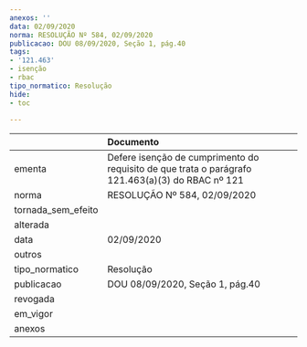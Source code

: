 ```yaml
---
anexos: ''
data: 02/09/2020
norma: RESOLUÇÃO Nº 584, 02/09/2020
publicacao: DOU 08/09/2020, Seção 1, pág.40
tags:
- '121.463'
- isenção
- rbac
tipo_normatico: Resolução
hide: 
- toc 
 
---
```


|                    | Documento                                                                                        |
|:-------------------|:-------------------------------------------------------------------------------------------------|
| ementa             | Defere isenção de cumprimento do requisito de que trata o parágrafo 121.463(a)(3) do RBAC nº 121 |
| norma              | RESOLUÇÃO Nº 584, 02/09/2020                                                                     |
| tornada_sem_efeito |                                                                                                  |
| alterada           |                                                                                                  |
| data               | 02/09/2020                                                                                       |
| outros             |                                                                                                  |
| tipo_normatico     | Resolução                                                                                        |
| publicacao         | DOU 08/09/2020, Seção 1, pág.40                                                                  |
| revogada           |                                                                                                  |
| em_vigor           |                                                                                                  |
| anexos             |                                                                                                  |